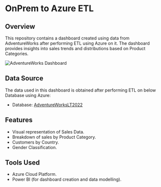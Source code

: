 # OnPrem to Azure ETL

## Overview

This repository contains a dashboard created using data from AdventureWorks after performing ETL using Azure on it. The dashboard provides insights into sales trends and distributions based on Product Categories.

![AdventureWorks Dashboard](https://github.com/msaipraneeth2001/On-Prem-to-Azure-ETL/blob/main/Azure_AdventueWorks.png)

## Data Source

The data used in this dashboard is obtained after performing ETL on below Database using Azure:
- Database: [AdventureWorksLT2022](https://learn.microsoft.com/en-us/sql/samples/adventureworks-install-configure?view=sql-server-ver16&tabs=ssms)

## Features

- Visual representation of Sales Data.
- Breakdown of sales by Product Category.
- Customers by Country.
- Gender Classification.

## Tools Used

- Azure Cloud Platform.
- Power BI (for dashboard creation and data modelling).
